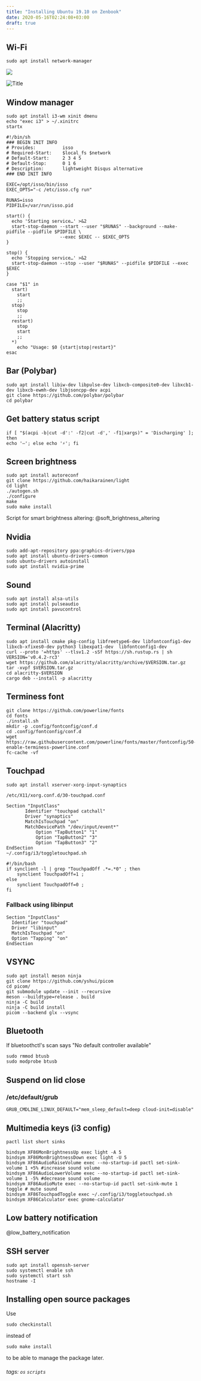```yaml
---
title: "Installing Ubuntu 19.10 on Zenbook"
date: 2020-05-16T02:24:08+03:00
draft: true
---
```


## Wi-Fi
```
sudo apt install network-manager
```

![](https://oplachko.com:500//uploads/upload_d0d16f053a31874363f229b3f4ce99a6.png)

![](https://oplachko.com:500//uploads/upload_d0d16f053a31874363f229b3f4ce99a6.png "Title")

## Window manager
```
sudo apt install i3-wm xinit dmenu
echo "exec i3" > ~/.xinitrc
startx
```
```shell
#!/bin/sh
### BEGIN INIT INFO
# Provides:          isso
# Required-Start:    $local_fs $network
# Default-Start:     2 3 4 5
# Default-Stop:      0 1 6
# Description:       lightweight Disqus alternative
### END INIT INFO

EXEC=/opt/isso/bin/isso
EXEC_OPTS="-c /etc/isso.cfg run"

RUNAS=isso
PIDFILE=/var/run/isso.pid

start() {
  echo 'Starting service…' >&2
  start-stop-daemon --start --user "$RUNAS" --background --make-pidfile --pidfile $PIDFILE \
                    --exec $EXEC -- $EXEC_OPTS
}

stop() {
  echo 'Stopping service…' >&2
  start-stop-daemon --stop --user "$RUNAS" --pidfile $PIDFILE --exec $EXEC
}

case "$1" in
  start)
    start
    ;;
  stop)
    stop
    ;;
  restart)
    stop
    start
    ;;
  *)
    echo "Usage: $0 {start|stop|restart}"
esac
```


## Bar (Polybar)
```
sudo apt install libiw-dev libpulse-dev libxcb-composite0-dev libxcb1-dev libxcb-ewmh-dev libjsoncpp-dev acpi
git clone https://github.com/polybar/polybar
cd polybar
```


## Get battery status script
```
if [ "$(acpi -b|cut -d':' -f2|cut -d',' -f1|xargs)" = 'Discharging' ]; then 
echo '—'; else echo '⚡'; fi
```


## Screen brightness
```
sudo apt install autoreconf
git clone https://github.com/haikarainen/light
cd light
./autogen.sh 
./configure
make
sudo make install
```

Script for smart brightness altering: @soft_brightness_altering


## Nvidia
```
sudo add-apt-repository ppa:graphics-drivers/ppa
sudo apt install ubuntu-drivers-common
sudo ubuntu-drivers autoinstall
sudo apt install nvidia-prime
```


## Sound
```
sudo apt install alsa-utils
sudo apt install pulseaudio
sudo apt install pavucontrol
```


## Terminal (Alacritty)
```
sudo apt install cmake pkg-config libfreetype6-dev libfontconfig1-dev libxcb-xfixes0-dev python3 libexpat1-dev  libfontconfig1-dev
curl --proto '=https' --tlsv1.2 -sSf https://sh.rustup.rs | sh
VERSION='v0.4.2-rc3'
wget https://github.com/alacritty/alacritty/archive/$VERSION.tar.gz
tar -xvpf $VERSION.tar.gz
cd alacritty-$VERSION
cargo deb --install -p alacritty
```


## Terminess font
```
git clone https://github.com/powerline/fonts
cd fonts
./install.sh
mkdir -p .config/fontconfig/conf.d
cd .config/fontconfig/conf.d
wget https://raw.githubusercontent.com/powerline/fonts/master/fontconfig/50-enable-terminess-powerline.conf
fc-cache -vf
```


## Touchpad
```
sudo apt install xserver-xorg-input-synaptics

/etc/X11/xorg.conf.d/30-touchpad.conf

Section "InputClass"
       Identifier "touchpad catchall"
       Driver "synaptics"
       MatchIsTouchpad "on"
       MatchDevicePath "/dev/input/event*"
           Option "TapButton1" "1"
           Option "TapButton2" "3"
           Option "TapButton3" "2"
EndSection
~/.config/i3/toggletouchpad.sh

#!/bin/bash
if synclient -l | grep "TouchpadOff .*=.*0" ; then
    synclient TouchpadOff=1 ;
else
    synclient TouchpadOff=0 ;
fi
```


### Fallback using libinput
```
Section "InputClass"   
  Identifier "touchpad"  
  Driver "libinput"  
  MatchIsTouchpad "on"  
  Option "Tapping" "on"  
EndSection
```


## VSYNC
```
sudo apt install meson ninja
git clone https://github.com/yshui/picom
cd picom/
git submodule update --init --recursive
meson --buildtype=release . build
ninja -C build
ninja -C build install
picom --backend glx --vsync
```


## Bluetooth
If bluetoothctl's scan says "No default controller available"
```
sudo rmmod btusb
sudo modprobe btusb
```


## Suspend on lid close

### /etc/default/grub
```
GRUB_CMDLINE_LINUX_DEFAULT="mem_sleep_default=deep cloud-init=disable"
```


## Multimedia keys (i3 config)
```
pactl list short sinks

bindsym XF86MonBrightnessUp exec light -A 5
bindsym XF86MonBrightnessDown exec light -U 5
bindsym XF86AudioRaiseVolume exec --no-startup-id pactl set-sink-volume 1 +5% #increase sound volume
bindsym XF86AudioLowerVolume exec --no-startup-id pactl set-sink-volume 1 -5% #decrease sound volume
bindsym XF86AudioMute exec --no-startup-id pactl set-sink-mute 1 toggle # mute sound
bindsym XF86TouchpadToggle exec ~/.config/i3/toggletouchpad.sh
bindsym XF86Calculator exec gnome-calculator
```


## Low battery notification

@low_battery_notification


## SSH server

```
sudo apt install openssh-server
sudo systemctl enable ssh
sudo systemctl start ssh
hostname -I
```

## Installing open source packages

Use

```
sudo checkinstall
```

instead of

```
sudo make install
```

to be able to manage the package later.


###### tags: `os` `scripts`

